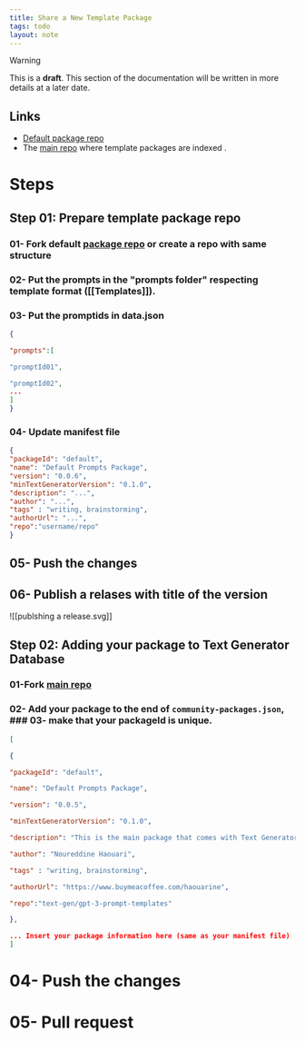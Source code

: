 ```yaml
---
title: Share a New Template Package
tags: todo
layout: note 
---
```

> [!warning]
> This is a **draft**. This section of the documentation will be written in more details at a later date.

## Links 
* [Default package repo](https://github.com/text-gen/gpt-3-prompt-templates) 
* The [main repo](https://github.com/text-gen/text-generator-packages) where template packages are indexed . 

# Steps

## Step 01: Prepare template package repo
### 01- Fork default [package repo](<[Default package repo](https://github.com/text-gen/gpt-3-prompt-templates)>) or create a repo with same structure
### 02- Put the prompts in the "prompts folder" respecting template format ([[Templates]]).  
### 03- Put the promptids in data.json
```json
{

"prompts":[

"promptId01",

"promptId02",
...
]
}

```
### 04- Update manifest file 
```json
{
"packageId": "default",
"name": "Default Prompts Package",
"version": "0.0.6",
"minTextGeneratorVersion": "0.1.0",
"description": "...",
"author": "...",
"tags" : "writing, brainstorming",
"authorUrl": "...",
"repo":"username/repo"
}
```
## 05- Push the changes
## 06- Publish a relases with title of the version 
![[publshing a release.svg]]

## Step 02: Adding your package to Text Generator Database
### 01-Fork  [main repo](https://github.com/text-gen/text-generator-packages)
### 02- Add your package to the end of `community-packages.json`, ### 03- make that your packageId is unique. 
```json
[

{

"packageId": "default",

"name": "Default Prompts Package",

"version": "0.0.5",

"minTextGeneratorVersion": "0.1.0",

"description": "This is the main package that comes with Text Generator plugin in Obsidian",

"author": "Noureddine Haouari",

"tags" : "writing, brainstorming",

"authorUrl": "https://www.buymeacoffee.com/haouarine",

"repo":"text-gen/gpt-3-prompt-templates"

}, 

... Insert your package information here (same as your manifest file)
]
```

# 04- Push the changes 
# 05- Pull request